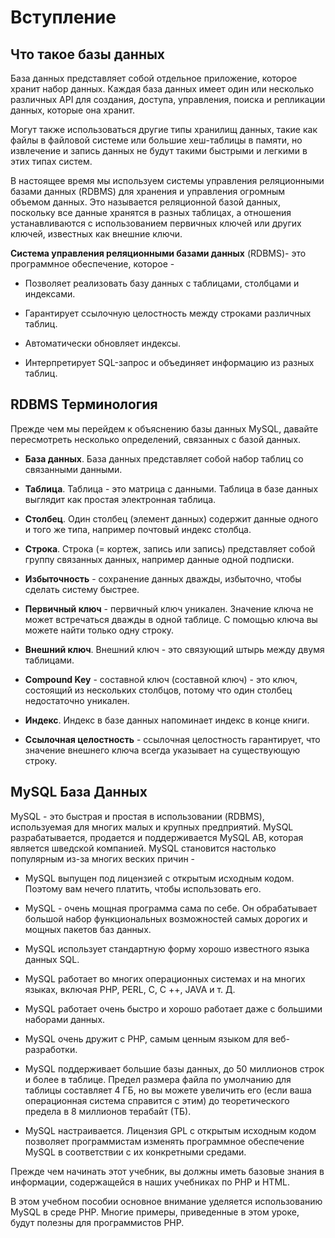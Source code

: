 # Вступление 
## Что такое базы данных
База данных представляет собой отдельное приложение, которое хранит набор данных. Каждая база данных имеет один или несколько различных API для создания, доступа, управления, поиска и репликации данных, которые она хранит.

Могут также использоваться другие типы хранилищ данных, такие как файлы в файловой системе или большие хеш-таблицы в памяти, но извлечение и запись данных не будут такими быстрыми и легкими в этих типах систем.

В настоящее время мы используем системы управления реляционными базами данных (RDBMS) для хранения и управления огромным объемом данных. Это называется реляционной базой данных, поскольку все данные хранятся в разных таблицах, а отношения устанавливаются с использованием первичных ключей или других ключей, известных как внешние ключи.

**Система управления реляционными базами данных** (RDBMS)- это программное обеспечение, которое -

* Позволяет реализовать базу данных с таблицами, столбцами и индексами.

* Гарантирует ссылочную целостность между строками различных таблиц.

* Автоматически обновляет индексы.

* Интерпретирует SQL-запрос и объединяет информацию из разных таблиц.

 ## RDBMS Терминология 

Прежде чем мы перейдем к объяснению базы данных MySQL, давайте пересмотреть несколько определений, связанных с базой данных.

* **База данных**. База данных представляет собой набор таблиц со связанными данными.

* **Таблица**. Таблица - это матрица с данными. Таблица в базе данных выглядит как простая электронная таблица.

* **Столбец**. Один столбец (элемент данных) содержит данные одного и того же типа, например почтовый индекс столбца.

* **Строка**. Строка (= кортеж, запись или запись) представляет собой группу связанных данных, например данные одной подписки.

* **Избыточность** - сохранение данных дважды, избыточно, чтобы сделать систему быстрее.

* **Первичный ключ** - первичный ключ уникален. Значение ключа не может встречаться дважды в одной таблице. С помощью ключа вы можете найти только одну строку.

* **Внешний ключ**. Внешний ключ - это связующий штырь между двумя таблицами.

* **Compound Key** - составной ключ (составной ключ) - это ключ, состоящий из нескольких столбцов, потому что один столбец недостаточно уникален.

* **Индекс**. Индекс в базе данных напоминает индекс в конце книги.

* **Ссылочная целостность** - ссылочная целостность гарантирует, что значение внешнего ключа всегда указывает на существующую строку.

## MySQL База Данных

MySQL - это быстрая и простая в использовании (RDBMS), используемая для многих малых и крупных предприятий. MySQL разрабатывается, продается и поддерживается MySQL AB, которая является шведской компанией. MySQL становится настолько популярным из-за многих веских причин -

* MySQL выпущен под лицензией с открытым исходным кодом. Поэтому вам нечего платить, чтобы использовать его.

* MySQL - очень мощная программа сама по себе. Он обрабатывает большой набор функциональных возможностей самых дорогих и мощных пакетов баз данных.

* MySQL использует стандартную форму хорошо известного языка данных SQL.

* MySQL работает во многих операционных системах и на многих языках, включая PHP, PERL, C, C ++, JAVA и т. Д.

* MySQL работает очень быстро и хорошо работает даже с большими наборами данных.

* MySQL очень дружит с PHP, самым ценным языком для веб-разработки.

* MySQL поддерживает большие базы данных, до 50 миллионов строк и более в таблице. Предел размера файла по умолчанию для таблицы составляет 4 ГБ, но вы можете увеличить его (если ваша операционная система справится с этим) до теоретического предела в 8 миллионов терабайт (ТБ).

* MySQL настраивается. Лицензия GPL с открытым исходным кодом позволяет программистам изменять программное обеспечение MySQL в соответствии с их конкретными средами.

Прежде чем начинать этот учебник, вы должны иметь базовые знания в информации, содержащейся в наших учебниках по PHP и HTML.

В этом учебном пособии основное внимание уделяется использованию MySQL в среде PHP. Многие примеры, приведенные в этом уроке, будут полезны для программистов PHP.
